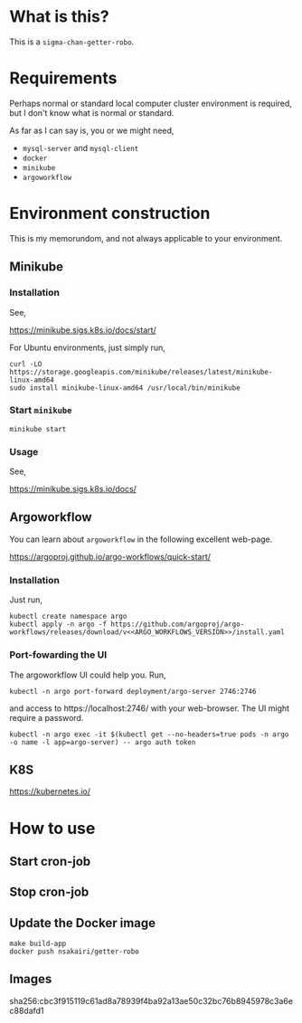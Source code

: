 # What is this?

This is a `sigma-chan-getter-robo`.

# Requirements

Perhaps normal or standard local computer cluster environment is required, but I don't know what is normal or standard.

As far as I can say is, you or we might need,

- `mysql-server` and `mysql-client`
- `docker`
- `minikube`
- `argoworkflow`

# Environment construction

This is my memorundom, and not always applicable to your environment.

## Minikube

### Installation

See,

https://minikube.sigs.k8s.io/docs/start/

For Ubuntu environments, just simply run,

```
curl -LO https://storage.googleapis.com/minikube/releases/latest/minikube-linux-amd64
sudo install minikube-linux-amd64 /usr/local/bin/minikube
```

### Start `minikube`

```
minikube start
```

### Usage

See,

https://minikube.sigs.k8s.io/docs/

## Argoworkflow

You can learn about `argoworkflow` in the following excellent web-page.

https://argoproj.github.io/argo-workflows/quick-start/

### Installation

Just run,

```
kubectl create namespace argo
kubectl apply -n argo -f https://github.com/argoproj/argo-workflows/releases/download/v<<ARGO_WORKFLOWS_VERSION>>/install.yaml
```

### Port-fowarding the UI

The argoworkflow UI could help you. Run,

```
kubectl -n argo port-forward deployment/argo-server 2746:2746
```

and access to https://localhost:2746/ with your web-browser. The UI might require a password.

```
kubectl -n argo exec -it $(kubectl get --no-headers=true pods -n argo -o name -l app=argo-server) -- argo auth token
```

## K8S

https://kubernetes.io/

# How to use

## Start cron-job


## Stop cron-job


## Update the Docker image

```
make build-app
docker push nsakairi/getter-robo
```

## Images

sha256:cbc3f915119c61ad8a78939f4ba92a13ae50c32bc76b8945978c3a6ec88dafd1